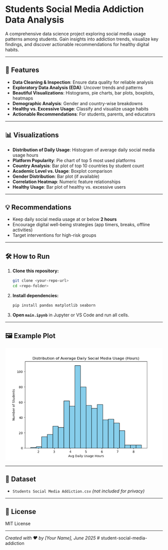 # Students Social Media Addiction Data Analysis

A comprehensive data science project exploring social media usage patterns among students. Gain insights into addiction trends, visualize key findings, and discover actionable recommendations for healthy digital habits.

---

## 🚀 Features
- **Data Cleaning & Inspection**: Ensure data quality for reliable analysis
- **Exploratory Data Analysis (EDA)**: Uncover trends and patterns
- **Beautiful Visualizations**: Histograms, pie charts, bar plots, boxplots, heatmaps
- **Demographic Analysis**: Gender and country-wise breakdowns
- **Healthy vs. Excessive Usage**: Classify and visualize usage habits
- **Actionable Recommendations**: For students, parents, and educators

---

## 📊 Visualizations
- **Distribution of Daily Usage**: Histogram of average daily social media usage hours
- **Platform Popularity**: Pie chart of top 5 most used platforms
- **Country Analysis**: Bar plot of top 10 countries by student count
- **Academic Level vs. Usage**: Boxplot comparison
- **Gender Distribution**: Bar plot (if available)
- **Correlation Heatmap**: Numeric feature relationships
- **Healthy Usage**: Bar plot of healthy vs. excessive users

---

## 💡 Recommendations
- Keep daily social media usage at or below **2 hours**
- Encourage digital well-being strategies (app timers, breaks, offline activities)
- Target interventions for high-risk groups

---

## 🛠️ How to Run
1. **Clone this repository:**
   ```sh
   git clone <your-repo-url>
   cd <repo-folder>
   ```
2. **Install dependencies:**
   ```sh
   pip install pandas matplotlib seaborn
   ```
3. **Open `main.ipynb`** in Jupyter or VS Code and run all cells.

---

## 🖼️ Example Plot
![Usage Distribution](usage_distribution.png)

---

## 📁 Dataset
- `Students Social Media Addiction.csv` *(not included for privacy)*

---

## 📄 License
MIT License

---

*Created with ❤️ by [Your Name], June 2025*
#   s t u d e n t - s o c i a l - m e d i a - a d d i c t i o n 
 
 